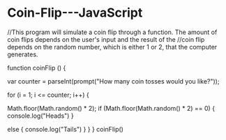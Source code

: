 # Coin-Flip---JavaScript
//This program will simulate a coin flip through a function. The amount of coin flips depends on the user's input and the result of the
//coin flip depends on the random number, which is either 1 or 2, that the computer generates.

function coinFlip () {

  var counter = parseInt(prompt("How many coin tosses would you like?"));

  for (i = 1; i <= counter; i++) {

  Math.floor(Math.random() * 2);
if (Math.floor(Math.random() * 2) == 0) {
  console.log("Heads")
}

else {
  console.log("Tails")
}
}
}
coinFlip()
